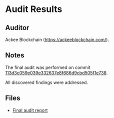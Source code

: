 # Audit Results

## Auditor

Ackee Blockchain (<https://ackeeblockchain.com/>).

## Notes

The final audit was performed on commit [113d3c059e039e332637e8f686d9cbd505f1e738](https://github.com/5afe/CandideWalletContracts/tree/113d3c059e039e332637e8f686d9cbd505f1e738).

All discovered findings were addressed.

## Files

- [Final audit report](audit-report-ackee.pdf)
